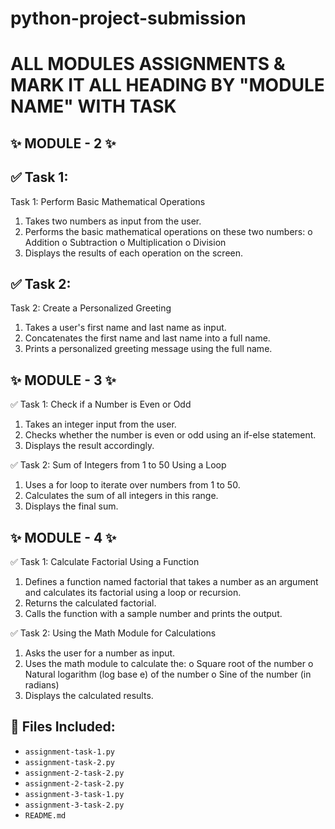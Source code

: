 # python-project-submission
# ALL MODULES ASSIGNMENTS & MARK IT ALL HEADING BY "MODULE NAME" WITH TASK

## ✨ MODULE - 2 ✨
## ✅ Task 1:
Task 1: Perform Basic Mathematical Operations

1.  Takes two numbers as input from the user.
2.  Performs the basic mathematical operations on these two numbers:
o	Addition
o	Subtraction
o	Multiplication
o	Division
3.  Displays the results of each operation on the screen.


## ✅ Task 2:
Task 2: Create a Personalized Greeting

1.  Takes a user's first name and last name as input.
2.  Concatenates the first name and last name into a full name.
3.  Prints a personalized greeting message using the full name.

## ✨ MODULE - 3 ✨
✅ Task 1:
Check if a Number is Even or Odd

1. 	Takes an integer input from the user.
2. 	Checks whether the number is even or odd using an if-else statement.
3. 	Displays the result accordingly.


✅ Task 2:
 Sum of Integers from 1 to 50 Using a Loop
 
1.   Uses a for loop to iterate over numbers from 1 to 50.
2.   Calculates the sum of all integers in this range.
3.   Displays the final sum.

## ✨ MODULE - 4 ✨
✅ Task 1:
Calculate Factorial Using a Function

1.   Defines a function named factorial that takes a number as an argument and calculates its factorial using a loop or recursion.
2.   Returns the calculated factorial.
3.   Calls the function with a sample number and prints the output.


✅ Task 2:
 Using the Math Module for Calculations
 
1.   Asks the user for a number as input.
2.   Uses the math module to calculate the:
o   Square root of the number
o   Natural logarithm (log base e) of the number
o   Sine of the number (in radians)
3.   Displays the calculated results.



## 📁 Files Included:
- `assignment-task-1.py`
- `assignment-task-2.py`
- `assignment-2-task-2.py`
- `assignment-2-task-2.py`
- `assignment-3-task-1.py`
- `assignment-3-task-2.py`
- `README.md`
